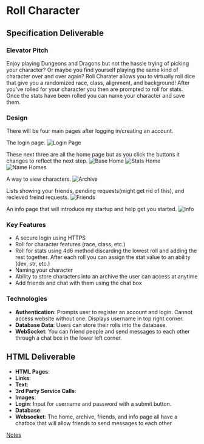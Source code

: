 # Roll Character
## Specification Deliverable
### Elevator Pitch
Enjoy playing Dungeons and Dragons but not the hassle trying of picking your character? Or maybe you find yourself playing the same kind of character over and over again? Roll Charater allows you to virtually roll dice that give you a randomized race, class, alignment, and background! After you've rolled for your character you then are prompted to roll for stats. Once the stats have been rolled you can name your character and save them.
### Design
There will be four main pages after logging in/creating an account.

The login page.
![Login Page](https://github.com/cammaicey/startup/blob/main/images/rc-login.jpg?raw=true)

These next three are all the home page but as you click the buttons it changes to reflect the next step.
![Base Home](https://github.com/cammaicey/startup/blob/main/images/rc-home-first.jpg?raw=true)
![Stats Home](https://github.com/cammaicey/startup/blob/main/images/rc-home-second.jpg?raw=true)
![Name Homes](https://github.com/cammaicey/startup/blob/main/images/rc-home-third.jpg?raw=true)

A way to view characters.
![Archive](https://github.com/cammaicey/startup/blob/main/images/rc-archive.jpg?raw=true)

Lists showing your friends, pending requests(might get rid of this), and recieved freind requests.
![Friends](https://github.com/cammaicey/startup/blob/main/images/rc-friends.jpg?raw=true)

An info page that will introduce my startup and help get you started.
![Info](https://github.com/cammaicey/startup/blob/main/images/rc-info.jpg?raw=true)

### Key Features
- A secure login using HTTPS
- Roll for character features (race, class, etc.)
- Roll for stats using 4d6 method discarding the lowest roll and adding the rest together. After each roll you can assign the stat value to an ability (dex, str, etc.)
- Naming your character
- Ability to store characters into an archive the user can access at anytime
- Add friends and chat with them using the chat box
### Technologies
- **Authentication**: Prompts user to register an account and login. Cannot access website without one. Displays username in top right corner.
- **Database Data**: Users can store their rolls into the database.
- **WebSocket**: You can friend people and send messages to each other through a chat box in the lower left corner.

## HTML Deliverable
- **HTML Pages**:
- **Links**:
- **Text**:
- **3rd Party Service Calls**:
- **Images**:
- **Login**: Input for username and password with a submit button.
- **Database**: 
- **Websocket**: The home, archive, friends, and info page all have a chatbox that will allow friends to send messages to each other

[Notes](notes.md)